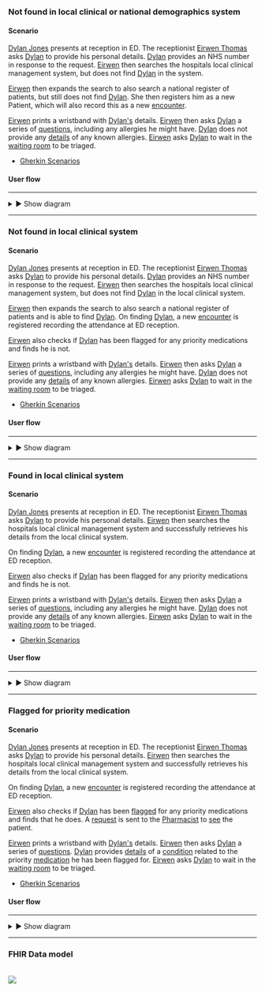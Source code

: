 ### Not found in local clinical or national demographics system

#### Scenario

[Dylan Jones](Patient-DylanJones.html) presents at reception in ED.  The receptionist [Eirwen Thomas](Practitioner-Practitioner-Receptionist.html) asks [Dylan](Patient-DylanJones.html) to provide his personal details.  [Dylan](Patient-DylanJones.html) provides an NHS number in response to the request.  [Eirwen](Practitioner-Practitioner-Receptionist.html) then searches the hospitals local clinical management system, but does not find [Dylan](Patient-DylanJones.html) in the system.  

[Eirwen](Practitioner-Practitioner-Receptionist.html) then expands the search to also search a national register of patients, but still does not find [Dylan](Patient-DylanJones.html).  She then registers him as a new Patient, which will also record this as a new [encounter](Encounter-DylanJones-EdReception-Respiratory.html).

[Eirwen](Practitioner-Practitioner-Receptionist.html) prints a wristband with [Dylan's](Patient-DylanJones.html) details.  [Eirwen](Practitioner-Practitioner-Receptionist.html) then asks [Dylan](Patient-DylanJones.html) a series of [questions](Questionnaire-Questionnaire-EmergencyDepartmentReception.html), including any allergies he might have.  [Dylan](Patient-DylanJones.html) does not provide any [details](QuestionnaireResponse-QuestionnaireResponse-EmergencyDepartmentReception.html) of any known allergies.  [Eirwen](Practitioner-Practitioner-Receptionist.html) asks [Dylan](Patient-DylanJones.html) to wait in the [waiting room](Location-EDWaitingRoom.html) to be triaged.

- [Gherkin Scenarios](todo.html)

#### User flow

---

<details>
  <summary>&#9658; Show diagram</summary>
  <div>
    <br />
    <img style="max-width: 100%" src="not-found-local-or-national.drawio.png"/>
  </div>
</details>

---

### Not found in local clinical system

#### Scenario

[Dylan Jones](Patient-DylanJones.html) presents at reception in ED.  The receptionist [Eirwen Thomas](Practitioner-Practitioner-Receptionist.html) asks [Dylan](Patient-DylanJones.html) to provide his personal details.  [Dylan](Patient-DylanJones.html) provides an NHS number in response to the request.  [Eirwen](Practitioner-Practitioner-Receptionist.html) then searches the hospitals local clinical management system, but does not find [Dylan](Patient-DylanJones.html) in the local clinical system.  

[Eirwen](Practitioner-Practitioner-Receptionist.html) then expands the search to also search a national register of patients and is able to find [Dylan](Patient-DylanJones.html).  On finding [Dylan](Patient-DylanJones.html), a new [encounter](Encounter-DylanJones-EdReception-Respiratory.html) is registered recording the attendance at ED reception.

[Eirwen](Practitioner-Practitioner-Receptionist.html) also checks if [Dylan](Patient-DylanJones.html) has been flagged for any priority medications and finds he is not.

[Eirwen](Practitioner-Practitioner-Receptionist.html) prints a wristband with [Dylan's](Patient-DylanJones.html) details.  [Eirwen](Practitioner-Practitioner-Receptionist.html) then asks [Dylan](Patient-DylanJones.html) a series of [questions](Questionnaire-Questionnaire-EmergencyDepartmentReception.html), including any allergies he might have.  [Dylan](Patient-DylanJones.html) does not provide any [details](QuestionnaireResponse-QuestionnaireResponse-EmergencyDepartmentReception.html) of any known allergies.  [Eirwen](Practitioner-Practitioner-Receptionist.html) asks [Dylan](Patient-DylanJones.html) to wait in the [waiting room](Location-EDWaitingRoom.html) to be triaged.

- [Gherkin Scenarios](todo.html)

#### User flow

---

<details>
  <summary>&#9658; Show diagram</summary>
  <div>
    <br />
    <img style="max-width: 100%" src="not-found-local.drawio.png"/>
  </div>
</details>

---

### Found in local clinical system

#### Scenario

[Dylan Jones](Patient-DylanJones.html) presents at reception in ED.  The receptionist [Eirwen Thomas](Practitioner-Practitioner-Receptionist.html) asks [Dylan](Patient-DylanJones.html) to provide his personal details.  [Eirwen](Practitioner-Practitioner-Receptionist.html) then searches the hospitals local clinical management system and successfully retrieves his details from the local clinical system. 

On finding [Dylan](Patient-DylanJones.html), a new [encounter](Encounter-DylanJones-EdReception-Respiratory.html) is registered recording the attendance at ED reception.

[Eirwen](Practitioner-Practitioner-Receptionist.html) also checks if [Dylan](Patient-DylanJones.html) has been flagged for any priority medications and finds he is not.

[Eirwen](Practitioner-Practitioner-Receptionist.html) prints a wristband with [Dylan's](Patient-DylanJones.html) details.  [Eirwen](Practitioner-Practitioner-Receptionist.html) then asks [Dylan](Patient-DylanJones.html) a series of [questions](Questionnaire-Questionnaire-EmergencyDepartmentReception.html), including any allergies he might have.  [Dylan](Patient-DylanJones.html) does not provide any [details](QuestionnaireResponse-QuestionnaireResponse-EmergencyDepartmentReception.html) of any known allergies.  [Eirwen](Practitioner-Practitioner-Receptionist.html) asks [Dylan](Patient-DylanJones.html) to wait in the [waiting room](Location-EDWaitingRoom.html) to be triaged.

- [Gherkin Scenarios](todo.html)

#### User flow

---

<details>
  <summary>&#9658; Show diagram</summary>
  <div>
    <br />
    <img style="max-width: 100%" src="found-local.drawio.png"/>
  </div>
</details>

---

### Flagged for priority medication

#### Scenario

[Dylan Jones](Patient-DylanJones.html) presents at reception in ED.  The receptionist [Eirwen Thomas](Practitioner-Practitioner-Receptionist.html) asks [Dylan](Patient-DylanJones.html) to provide his personal details.  [Eirwen](Practitioner-Practitioner-Receptionist.html) then searches the hospitals local clinical management system and successfully retrieves his details from the local clinical system. 

On finding [Dylan](Patient-DylanJones.html), a new [encounter](Encounter-DylanJones-EdReception-Respiratory.html) is registered recording the attendance at ED reception.

[Eirwen](Practitioner-Practitioner-Receptionist.html) also checks if [Dylan](Patient-DylanJones.html) has been [flagged](Flag-Flag-PriorityMedication.html) for any priority medications and finds that he does.  A [request](ServiceRequest-ServiceRequest-PriorityMedication.html) is sent to the [Pharmacist](Practitioner-Practitioner-Pharmacist.html) to [see](Task-Task-PriorityMedication.html) the patient.

[Eirwen](Practitioner-Practitioner-Receptionist.html) prints a wristband with [Dylan's](Patient-DylanJones.html) details.  [Eirwen](Practitioner-Practitioner-Receptionist.html) then asks [Dylan](Patient-DylanJones.html) a series of [questions](Questionnaire-Questionnaire-EmergencyDepartmentReception.html). [Dylan](Patient-DylanJones.html) provides [details](QuestionnaireResponse-EmergencyDepartmentReception-Condition.html) of a [condition](Condition-PriorityCondition.html) related to the priority [medication](Medication-Medication-PriorityMedication.html) he has been flagged for.  [Eirwen](Practitioner-Practitioner-Receptionist.html) asks [Dylan](Patient-DylanJones.html) to wait in the [waiting room](Location-EDWaitingRoom.html) to be triaged.

- [Gherkin Scenarios](todo.html)

#### User flow

---

<details>
  <summary>&#9658; Show diagram</summary>
  <div>
    <br />
    <img style="max-width: 100%" src="flagged-for-priority-medication.drawio.png"/>
  </div>
</details>

---

### FHIR Data model

<div>
    <br />
    <img style="max-width: 70%" src="checkin-data-model.drawio.png"/>
</div>